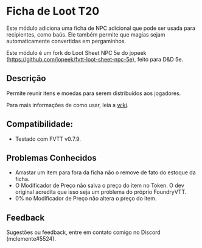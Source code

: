 # Ficha de Loot T20

Este módulo adiciona uma ficha de NPC adicional que pode ser usada para recipientes, como baús. Ele também permite que magias sejam automaticamente convertidas em pergaminhos.

Este módulo é um fork do Loot Sheet NPC 5e do jopeek (https://github.com/jopeek/fvtt-loot-sheet-npc-5e), feito para D&D 5e.

## Descrição
Permite reunir itens e moedas para serem distribuídos aos jogadores.

Para mais informações de como usar, leia a [wiki](https://github.com/mclemente/fvtt-ficha-loot-t20/wiki).

## Compatibilidade:
- Testado com FVTT v0.7.9.

## Problemas Conhecidos
- Arrastar um item para fora da ficha não o remove de fato do estoque da ficha.
- O Modificador de Preço não salva o preço do item no Token. O dev original acredita que isso seja um problema do próprio FoundryVTT. 
- 0% no Modificador de Preço não altera o preço do item.

## Feedback
Sugestões ou feedback, entre em contato comigo no Discord (mclemente#5524).

